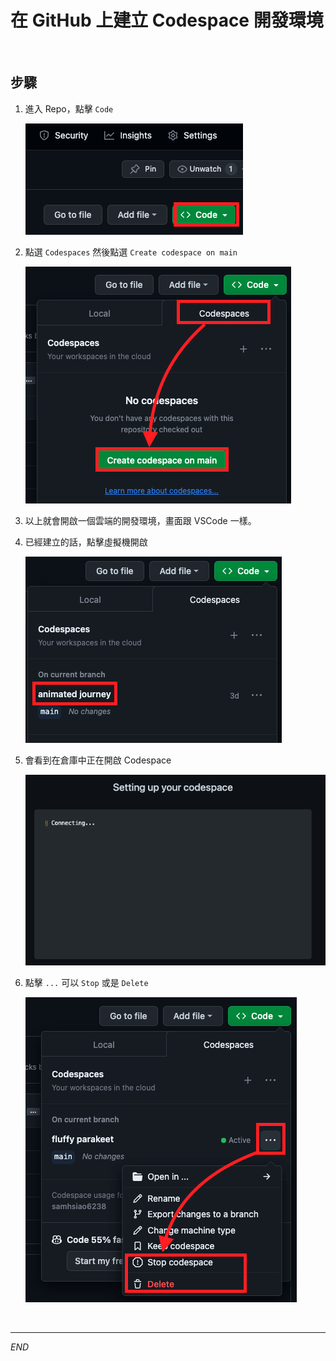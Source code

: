 # 在 GitHub 上建立 Codespace 開發環境

</br>

## 步驟
1. 進入 Repo，點擊 `Code`

    ![](images/img_14.png)

2. 點選 `Codespaces` 然後點選 `Create codespace on main`

    ![](images/img_15.png)

3. 以上就會開啟一個雲端的開發環境，畫面跟 VSCode 一樣。


4. 已經建立的話，點擊虛擬機開啟

    ![](images/img_16.png)

5. 會看到在倉庫中正在開啟 Codespace

    ![](images/img_01.png)

6. 點擊 `...` 可以 `Stop` 或是 `Delete` 

    ![](images/img_17.png)

</br>

---

_END_